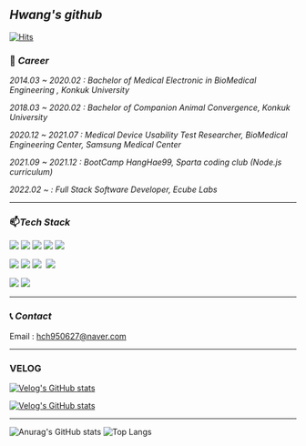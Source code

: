 ## _Hwang's github_

[![Hits](https://hits.seeyoufarm.com/api/count/incr/badge.svg?url=https%3A%2F%2Fgithub.com%2Fchangchanghwang&count_bg=%23003CEB&title_bg=%23555555&icon=&icon_color=%23E7E7E7&title=hits&edge_flat=true)](https://hits.seeyoufarm.com)


### 💼 _Career_
_2014.03 ~ 2020.02 : Bachelor of Medical Electronic in BioMedical Engineering , Konkuk University_

_2018.03 ~ 2020.02 : Bachelor of Companion Animal Convergence, Konkuk University_

_2020.12 ~ 2021.07 : Medical Device Usability Test Researcher, BioMedical Engineering Center, Samsung Medical Center_

_2021.09 ~ 2021.12 : BootCamp HangHae99, Sparta coding club (Node.js curriculum)_

_2022.02 ~  : Full Stack Software Developer, Ecube Labs_

<hr/>

### 📫_Tech Stack_  
<img src="https://img.shields.io/badge/typescript-3178C6?style=flat-square&logo=typescript&logoColor=white"/> <img src="https://img.shields.io/badge/JavaScript-F7DF1E?style=flat-square&logo=JavaScript&logoColor=black"/></a> <img src="https://img.shields.io/badge/Node.js-ABF200?style=flat-square&logo=node.js&logoColor=white" /> <img src="https://img.shields.io/badge/React-20232A?style=flat-square&logo=react&logoColor=61DAFB" /> <img src="https://img.shields.io/badge/Python-14354C?style=flat-square&logo=python&logoColor=white" /> 

<img src="https://img.shields.io/badge/MongoDB-47A248?style=squre&logo=MongoDB&logoColor=white"/></a> 
<img src="https://img.shields.io/badge/MariaDB-003545?style=squre&logo=mariaDB&logoColor=white"/></a> 
![](https://img.shields.io/badge/MySQL-4479A1?style=flat-square&logo=mysql&logoColor=white)&nbsp; 
<img src="https://img.shields.io/badge/redis-DC382D?style=flat-square&logo=redis&logoColor=white"/> 

<img src="https://img.shields.io/badge/HTML5-E34F26?style=HTML5&logo=spring&logoColor=white"/></a> 
<img src="https://img.shields.io/badge/CSS3-1572B6?style=squre&logo=CSS3&logoColor=white"/></a>  

<hr/>

### 📞 _Contact_
Email : hch950627@naver.com
<hr/>

### VELOG 

[![Velog's GitHub stats](https://velog-readme-stats.vercel.app/api/badge?name=velog)](https://velog.io/@changchanghwang)

[![Velog's GitHub stats](https://velog-readme-stats.vercel.app/api?name=changchanghwang&color=dark)](https://velog.io/@changchanghwang)

<hr/>

![Anurag's GitHub stats](https://github-readme-stats.vercel.app/api?username=changchanghwang&&show_icons=true&theme=great-gatsby) ![Top Langs](https://github-readme-stats.vercel.app/api/top-langs/?username=changchanghwang)

